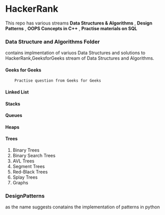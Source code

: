 # HackerRank

This repo has various streams **Data Structures & Algorithms** , **Design Patterns** , **OOPS Concepts in C++** , **Practise materials on SQL**

### Data Structure and Algorithms Folder
contains implmentation of variuos Data Structures and solutions to HackerRank,GeeksforGeeks stream of Data Structures and Algorithms.

#### 	Geeks for Geeks 
		Practise question from Geeks for Geeks

####    Linked List
####    Stacks
####	Queues
####	Heaps
####    Trees
<ol>

<li>	 Binary Trees </li>
<li>    Binary Search Trees</li>
<li>    AVL Trees</li>
<li>    Segment Trees</li>
<li>    Red-Black Trees</li>
<li>	 Splay Trees</li>
<li>    Graphs</li>
</ol>

### DesignPatterns 
as the name suggests conatains the implementation of patterns in python 



